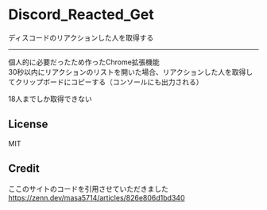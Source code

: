 # Discord_Reacted_Get

ディスコードのリアクションした人を取得する

---

個人的に必要だったため作ったChrome拡張機能  
30秒以内にリアクションのリストを開いた場合、リアクションした人を取得してクリップボードにコピーする（コンソールにも出力される）

18人までしか取得できない

## License

MIT

## Credit

ここのサイトのコードを引用させていただきました  
<https://zenn.dev/masa5714/articles/826e806d1bd340>
